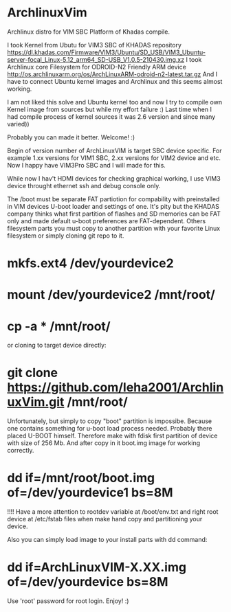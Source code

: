 # ArchlinuxVim
Archlinux distro for VIM SBC Platform of Khadas compile.

I took Kernel from Ubutu for VIM3 SBC of KHADAS repository https://dl.khadas.com/Firmware/VIM3/Ubuntu/SD_USB/VIM3_Ubuntu-server-focal_Linux-5.12_arm64_SD-USB_V1.0.5-210430.img.xz
I took Archlinux core Filesystem for ODROID-N2 Friendly ARM device  http://os.archlinuxarm.org/os/ArchLinuxARM-odroid-n2-latest.tar.gz 
And I have to connect Ubuntu kernel images and Archlinux and this seems almost working.

I am not liked this solve and Ubuntu kernel too and now I try to compile own Kernel image from sources but while my effort failure :) 
Last time when I had compile process of kernel sources  it was 2.6 version and since many varied))

Probably you can made it better. Welcome! :)

Begin of version number of ArchLinuxVIM is target SBC device specific.
For example 1.xx versions for VIM1 SBC, 2.xx versions for VIM2 device and etc.
Now I happy have VIM3Pro SBC and I will made for this.

While now I hav't HDMI devices for checking graphical working, I use VIM3 device throught ethernet ssh and debug console only.


The /boot must be separate FAT partiotion for compability with preinstalled in VIM devices U-boot loader and settings of one. 
It's pity but the KHADAS company thinks what first partition of flashes and SD memories can be FAT only and made default u-boot preferences are FAT-dependent.
Others filesystem parts you must copy to another partition with your favorite Linux filesystem or simply cloning git repo to it.

# mkfs.ext4 /dev/yourdevice2
# mount /dev/yourdevice2 /mnt/root/
# cp -a * /mnt/root/

or cloning to target device directly:
# git clone https://github.com/leha2001/ArchlinuxVim.git /mnt/root/


Unfortunately, but simply to copy "boot" partition is impossibe. Because one contains something for u-boot load process needed. Probably there placed U-BOOT himself.
Therefore make with fdisk first partition of device with size of 256 Mb.
And after copy in it boot.img image for working correctly.

# dd if=/mnt/root/boot.img of=/dev/yourdevice1 bs=8M


!!!! Have a more attention to rootdev variable at /boot/env.txt and right root device at /etc/fstab files when make hand copy and partitioning your device.


Also you can simply load image to your install parts with dd command:
# dd if=ArchLinuxVIM-X.XX.img of=/dev/yourdevice bs=8M


Use 'root' password for root login. Enjoy! :)
